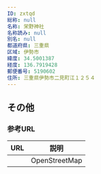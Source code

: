 ```yaml
---
ID: zxtqd
総称: null
名称: 栄野神社
名称読み: null
別名: null
都道府県: 三重県
区域: 伊勢市
緯度: 34.5001387
経度: 136.7919428
郵便番号: 5190602
住所: 三重県伊勢市二見町江１２５４
---
```


## その他

### 参考URL

| URL | 説明          |
| --- | ------------- |
|     | OpenStreetMap |
